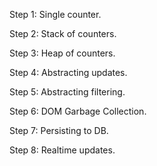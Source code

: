Step 1: Single counter.

Step 2: Stack of counters.

Step 3: Heap of counters.

Step 4: Abstracting updates.

Step 5: Abstracting filtering.

Step 6: DOM Garbage Collection.

Step 7: Persisting to DB.

Step 8: Realtime updates.
